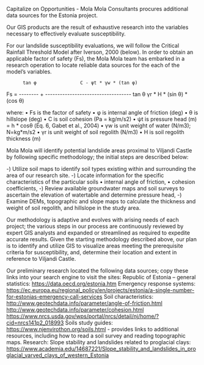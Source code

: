 Capitalize on Opportunities - Mola Mola Consultants procures additional data sources for the Estonia project. 

Our GIS products are the result of exhaustive research into the variables necessary to effectively evaluate susceptibility.  

For our landslide susceptibility evaluations, we will follow the Critical Rainfall Threshold Model after Iverson, 2000 (below).
In order to obtain an applicable factor of safety (Fs), the Mola Mola team has embarked in a research operation to locate reliable data sources for the each of the model’s variables.


     	  tan φ       	 	   C - ψt * γw * (tan φ)
Fs = 	-------- 	+ 	-----------------------------------
      	  tan θ   		   γr * H * (sin θ) * (cos θ)

where:
•	Fs is the factor of safety
•	φ is internal angle of friction (deg)
•	θ is hillslope (deg)
•	C is soil cohesion (Pa = kg/m/s2)
•	ψt is pressure head (m) = h * cosθ (Eq. 6, Gabet et al., 2004)
•	γw is unit weight of water (N/m3); N=kg*m/s2
•	γr is unit weight of soil regolith (N/m3)
•	H is soil regolith thickness (m)


Mola Mola will identify potential landslide areas proximal to Viljandi Castle by following specific methodology; the initial steps are described below:

-)	Utilize soil maps to identify soil types existing within and surrounding the area of our research site.
-)	Locate information for the specific characteristics of the particular soils 
        •	internal angle of friction, 
        •	cohesion coefficients, 
-)	Review available groundwater maps and soil surveys to ascertain the elevation of watertable and determine pressure head, 
-)	Examine DEMs, topographic and slope maps to calculate the thickness and weight of soil regolith, and hillslope in the study area. 

Our methodology is adaptive and evolves with arising needs of each project; the various steps in our process are continuously reviewed by expert GIS analysts and expanded or streamlined as required to expedite accurate results.  Given the starting methodology described above, our plan is to identify and utilize GIS to visualize areas meeting the prerequisite criteria for susceptibility, and, determine their location and extent in reference to Viljandi Castle. 

Our preliminary research located the following data sources; copy these links into your search engine to visit the sites:
Republic of Estonia – general statistics: https://data.oecd.org/estonia.htm
Emergency response systems: https://ec.europa.eu/regional_policy/en/projects/estonia/a-single-number-for-estonias-emergency-call-services
Soil characteristics:
  http://www.geotechdata.info/parameter/angle-of-friction.html
  http://www.geotechdata.info/parameter/cohesion.html
  https://www.nrcs.usda.gov/wps/portal/nrcs/detail/nj/home/?cid=nrcs141p2_018993
Soils study guides:
  https://www.njenvirothon.org/soils.html - provides links to additional resources, including how to read a soil survey and     reading topographic maps.
Research:
  Slope stability and landslides related to proglacial clays: https://www.academia.edu/14687221/Slope_stability_and_landslides_in_proglacial_varved_clays_of_western_Estonia
